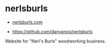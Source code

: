 # nerlsburls

- [nerlsburls.com](nerlsburls.com)

- https://github.com/danyanos/nerlsburls


Website for "Nerl's Burls" woodworking business. 

